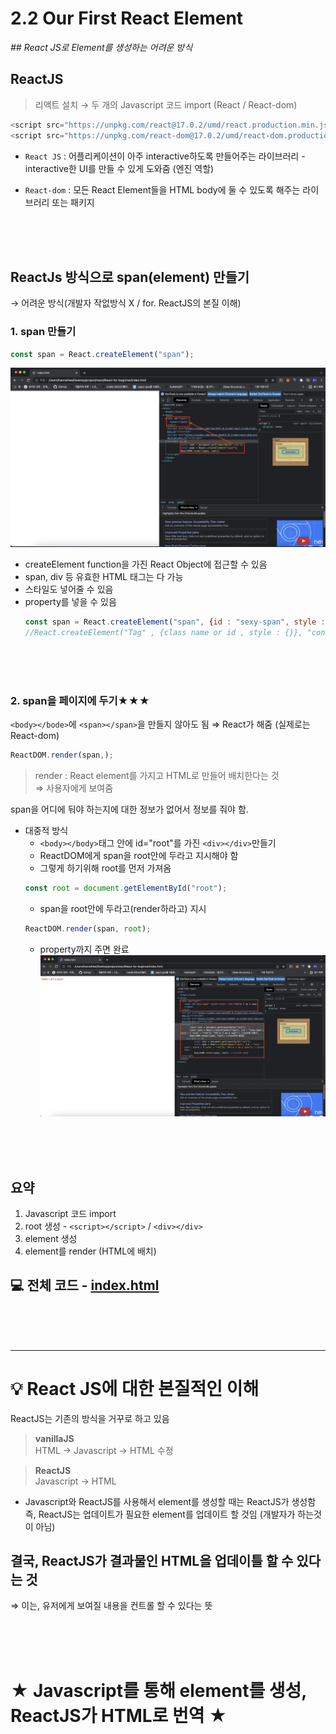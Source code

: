 # 2.2 Our First React Element

*## React JS로 Element를 생성하는 어려운 방식*


## ReactJS
> 리액트 설치 → 두 개의 Javascript 코드 import (React / React-dom)
```javascript
<script src="https://unpkg.com/react@17.0.2/umd/react.production.min.js"></script>
<script src="https://unpkg.com/react-dom@17.0.2/umd/react-dom.production.min.js"></script>
```

- `React JS` : 어플리케이션이 아주 interactive하도록 만들어주는 라이브러리 - interactive한 UI를 만들 수 있게 도와줌 (엔진 역할)   

- `React-dom` : 모든 React Element들을 HTML body에 둘 수 있도록 해주는 라이브러리 또는 패키지 
<br>
<br>
<br>

## ReactJs 방식으로 span(element) 만들기 
→ 어려운 방식(개발자 작없방식 X / for. ReactJS의 본질 이해)

### 1. span 만들기
```javascript
const span = React.createElement("span");
```

![creatSpan](/NomadCoders/ReactJS/react-for-beginners.md/img2/createElement_span.png)

 - createElement function을 가진 React Object에 접근할 수 있음
 - span, div 등 유효한 HTML 태그는 다 가능
 - 스타일도 넣어줄 수 있음
 - property를 넣을 수 있음
     ```javascript
    const span = React.createElement("span", {id : "sexy-span", style : { color : "red"}}, "Hello I am a span"); 
    //React.createElement("Tag" , {class name or id , style : {}}, "content");
    ```
    
<br>
<br>
<br>


### 2. span을 페이지에 두기★★★   
`<body></bode>`에 `<span></span>`을 만들지 않아도 됨 
    ⇒ React가 해줌 (실제로는 React-dom)
```javascript
ReactDOM.render(span,);
```
> render : React element를 가지고 HTML로 만들어 배치한다는 것   
    ⇒ 사용자에게 보여줌   

span을 어디에 둬야 하는지에 대한 정보가 없어서 정보를 줘야 함.
- 대중적 방식
    - `<body></body>`태그 안에 id="root"를 가진 `<div></div>`만들기
    - ReactDOM에게 span을 root안에 두라고 지시해야 함
    - 그렇게 하기위해 root를 먼저 가져옴
    ```javascript
    const root = document.getElementById("root"); 
    ```
    - span을 root안에 두라고(render하라고) 지시
    ```javascript
    ReactDOM.render(span, root);
    ```
    - property까지 주면 완료
    ![creatSpan](/NomadCoders/ReactJS/react-for-beginners.md/img2/span.png)

<br>
<br>
<br>

## 요약
1. Javascript 코드 import
2. root 생성 - `<script></script>` / `<div></div>`
3. element 생성
4. element를 render (HTML에 배치)


## 💻 전체 코드 - [index.html](https://github.com/lhn1455/TIL/blob/main/NomadCoders/ReactJS/react-for-beginners.md/codes/index.html)
<br>
<br>
<br>

<hr>

# 💡 React JS에 대한 본질적인 이해
ReactJS는 기존의 방식을 거꾸로 하고 있음
> **vanillaJS**   
HTML → Javascript → HTML 수정

> **ReactJS**   
Javascript → HTML

- Javascript와 ReactJS를 사용해서 element를 생성할 때는 ReactJS가 생성함   
즉, ReactJS는 업데이트가 필요한 element를 업데이트 할 것임 (개발자가 하는것이 아님)

## 결국, ReactJS가 결과물인 HTML을 업데이틀 할 수 있다는 것
⇒ 이는, 유저에게 보여질 내용을 컨트롤 할 수 있다는 뜻

<br>
<br>
<br>


# ★ Javascript를 통해 element를 생성, ReactJS가 HTML로 번역 ★


